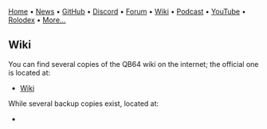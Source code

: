 [Home](https://qb64.com) • [News](news.md) • [GitHub](github.md) • [Discord](discord.md) • [Forum](forum.md) • [Wiki](wiki.md) • [Podcast](podcast.md) • [YouTube](youtube.md) • [Rolodex](rolodex.md) • [More...](more.md)

## Wiki

You can find several copies of the QB64 wiki on the internet; the official one is located at:

- [Wiki](https://wiki.qb64phoenix.com)

While several backup copies exist, located at:

- []()